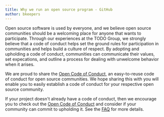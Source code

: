 ```yaml
---
title: Why we run an open source program - GitHub
author: bkeepers
---
```


[repo]: https://github.com/todogroup/opencodeofconduct

Open source software is used by everyone, and we believe open source communities should be a welcoming place for anyone that wants to participate. Through our experiences at the TODO Group, we strongly believe that a code of conduct helps set the ground rules for participation in communities and helps build a culture of respect. By adopting and upholding a code of conduct, communities can communicate their values, set expecations, and outline a process for dealing with unwelcome behavior when it arises.

We are proud to share the [Open Code of Conduct](https://todogroup.org/opencodeofconduct), an easy-to-reuse code of conduct for open source communities. We hope sharing this with you will enable you to easily establish a code of conduct for your respective open source community.

If your project doesn't already have a code of conduct, then we encourage you to check out the [Open Code of Conduct](https://todogroup.org/opencodeofconduct) and consider if your community can commit to upholding it. See the [FAQ](https://github.com/todogroup/opencodeofconduct#faq) for more details.
